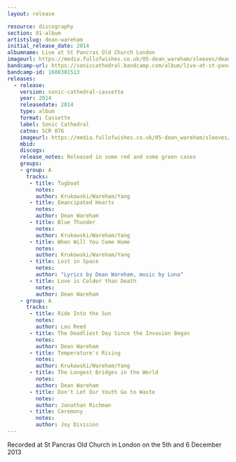 ```yaml
---
layout: release

resource: discography
section: 01-album
artistslug: dean-wareham
initial_release_date: 2014
albumname: Live at St Pancras Old Church London
imageurl: https://media.fullofwishes.co.uk/05-dean_wareham/sleeves/dean-wareham-live-at-st-pancras-sonic-cathedral.jpg
bandcamp-url: https://soniccathedral.bandcamp.com/album/live-at-st-pancras-old-church-london-december-2013-2
bandcamp-id: 1608301513
releases:
  - release:
    version: sonic-cathedral-cassette
    year: 2014
    releasedate: 2014
    type: album
    format: Cassette
    label: Sonic Cathedral
    catno: SCR 076
    imageurl: https://media.fullofwishes.co.uk/05-dean_wareham/sleeves/dean-wareham-live-at-st-pancras-sonic-cathedral.jpg
    mbid:
    discogs:
    release_notes: Released in some red and some green cases
    groups:
    - group: A
      tracks:
       - title: Tugboat
         notes:
         author: Krukowski/Wareham/Yang
       - title: Emancipated Hearts
         notes:
         author: Dean Wareham
       - title: Blue Thunder
         notes:
         author: Krukowski/Wareham/Yang
       - title: When Will You Come Home
         notes:
         author: Krukowski/Wareham/Yang
       - title: Lost in Space
         notes:
         author: "Lyrics by Dean Wareham, music by Luna"
       - title: Love is Colder than Death
         notes:
         author: Dean Wareham
    - group: A
      tracks:
       - title: Ride Into the Sun
         notes:
         author: Lou Reed
       - title: The Deadliest Day Since the Invasion Began
         notes:
         author: Dean Wareham
       - title: Temperature's Rising
         notes:
         author: Krukowski/Wareham/Yang
       - title: The Longest Bridges in the World
         notes:
         author: Dean Wareham
       - title: Don't Let Our Youth Go to Waste
         notes:
         author: Jonathan Richman
       - title: Ceremony
         notes:
         author: Joy Division
---
```

Recorded at St Pancras Old Church in London on the 5th and 6 December 2013
